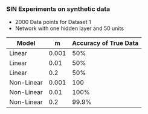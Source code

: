### SIN Experiments on synthetic data

- 2000 Data points for Dataset 1 
- Network with one hidden layer and 50 units

| Model | m | Accuracy of True Data |
| ----    | - | ----------            |  
| Linear | 0.001 |     50%   |
| Linear | 0.01 |  50% |
| Linear | 0.2  | 50%  |
| Non-Linear | 0.001 | 100 |
| Non-Linear | 0.01 | 100%|
| Non-Linear | 0.2 | 99.9% | 
  
